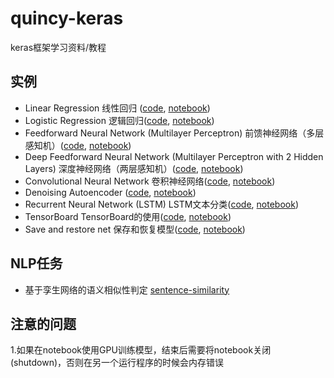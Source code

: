 # quincy-keras
keras框架学习资料/教程


## 实例

* Linear Regression 线性回归 ([code](https://github.com/yanqiangmiffy/quincy-keras/blob/master/code/01_linear_regression.py), [notebook](https://github.com/yanqiangmiffy/quincy-keras/blob/master/notebook/01_linear_regression.ipynb))
* Logistic Regression 逻辑回归([code](https://github.com/yanqiangmiffy/quincy-keras/blob/master/code/02_logistic_regression.py), [notebook](https://github.com/yanqiangmiffy/quincy-keras/blob/master/notebook/02_logistic_regression.ipynb))
* Feedforward Neural Network (Multilayer Perceptron)  前馈神经网络（多层感知机）([code](https://github.com/yanqiangmiffy/quincy-keras/blob/master/code/03_net.py), [notebook](https://github.com/yanqiangmiffy/quincy-keras/blob/master/notebook/03_net.ipynb))
* Deep Feedforward Neural Network (Multilayer Perceptron with 2 Hidden Layers)   深度神经网络（两层感知机）([code](https://github.com/yanqiangmiffy/quincy-keras/blob/master/code/04_modern_net.py), [notebook](https://github.com/yanqiangmiffy/quincy-keras/blob/master/notebook/04_modern_net.ipynb))
* Convolutional Neural Network  卷积神经网络([code](https://github.com/yanqiangmiffy/quincy-keras/blob/master/code/05_convolutional_net.py), [notebook](https://github.com/yanqiangmiffy/quincy-keras/blob/master/notebook/05_convolutional_net.ipynb))
* Denoising Autoencoder ([code](https://github.com/yanqiangmiffy/quincy-keras/blob/master/code/06_autoencoder.py), [notebook](https://github.com/yanqiangmiffy/quincy-keras/blob/master/notebook/06_denoising%20autoencoder.ipynb))
* Recurrent Neural Network (LSTM) LSTM文本分类([code](https://github.com/yanqiangmiffy/quincy-keras/blob/master/code/07_lstm.py), [notebook](https://github.com/yanqiangmiffy/quincy-keras/blob/master/notebook/07_lstm.ipynb))
* TensorBoard TensorBoard的使用([code](https://github.com/yanqiangmiffy/quincy-keras/blob/master/code/08_tensorboard.py), [notebook](https://github.com/yanqiangmiffy/quincy-keras/blob/master/notebook/08_tensorboard.ipynb))
* Save and restore net 保存和恢复模型([code](https://github.com/yanqiangmiffy/quincy-keras/blob/master/code/09_save_restore_net.py), [notebook](https://github.com/yanqiangmiffy/quincy-keras/blob/master/notebook/09_save_restore_net.ipynb))

## NLP任务
- 基于孪生网络的语义相似性判定 [sentence-similarity](https://github.com/yanqiangmiffy/sentence-similarity)
## 注意的问题

1.如果在notebook使用GPU训练模型，结束后需要将notebook关闭(shutdown)，否则在另一个运行程序的时候会内存错误
